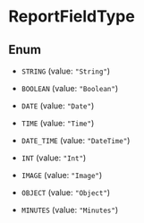

# ReportFieldType

## Enum


* `STRING` (value: `"String"`)

* `BOOLEAN` (value: `"Boolean"`)

* `DATE` (value: `"Date"`)

* `TIME` (value: `"Time"`)

* `DATE_TIME` (value: `"DateTime"`)

* `INT` (value: `"Int"`)

* `IMAGE` (value: `"Image"`)

* `OBJECT` (value: `"Object"`)

* `MINUTES` (value: `"Minutes"`)



